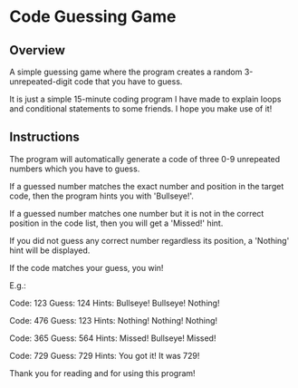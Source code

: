 Code Guessing Game
========================================

Overview
----------------------------------------

A simple guessing game where the program creates a random 3-unrepeated-digit code that you have to guess. 

It is just a simple 15-minute coding program I have made to explain loops and conditional statements to some friends. I hope you make use of it!

Instructions
------------------------------------------
The program will automatically generate a code of three 0-9 unrepeated numbers which you have to guess.

If a guessed number matches the exact number and position in the target code, then the program hints you with 'Bullseye!'.

If a guessed number matches one number but it is not in the correct position in the code list, then you will get a 'Missed!' hint.

If you did not guess any correct number regardless its position, a 'Nothing' hint will be displayed.

If the code matches your guess, you win!

E.g.:

Code: 123   Guess: 124   Hints: Bullseye! Bullseye! Nothing!

Code: 476   Guess: 123   Hints: Nothing! Nothing! Nothing!

Code: 365   Guess: 564   Hints: Missed! Bullseye! Missed!

Code: 729   Guess: 729   Hints: You got it! It was 729!

Thank you for reading and for using this program! 
